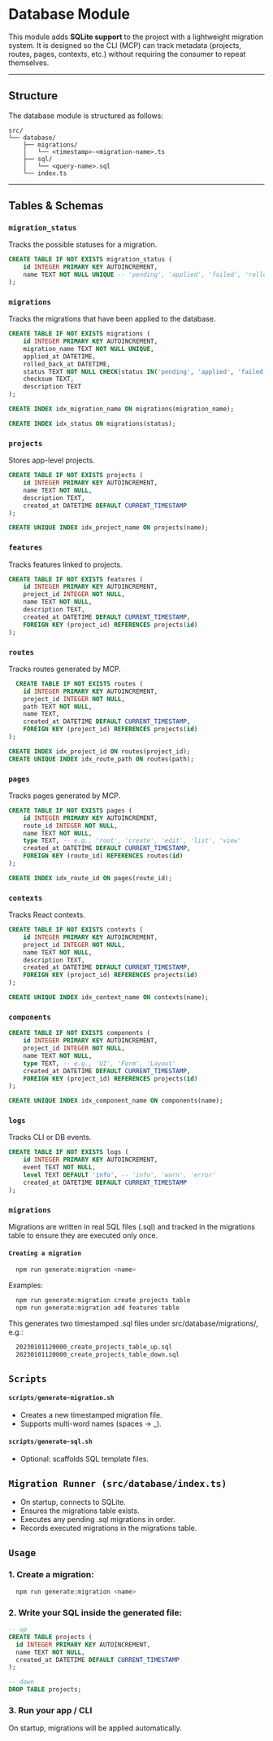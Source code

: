 # Database Module

This module adds **SQLite support** to the project with a lightweight migration system.
It is designed so the CLI (MCP) can track metadata (projects, routes, pages, contexts, etc.) without requiring the consumer to repeat themselves.

---

## Structure

The database module is structured as follows:

```
src/
└── database/
    ├── migrations/
    │   └── <timestamp>-<migration-name>.ts
    ├── sql/
    │   └── <query-name>.sql
    └── index.ts
```

---

## Tables & Schemas

### `migration_status`

Tracks the possible statuses for a migration.

```sql
CREATE TABLE IF NOT EXISTS migration_status (
    id INTEGER PRIMARY KEY AUTOINCREMENT,
    name TEXT NOT NULL UNIQUE -- 'pending', 'applied', 'failed', 'rolled_back'
);
```

### `migrations`

Tracks the migrations that have been applied to the database.

```sql
CREATE TABLE IF NOT EXISTS migrations (
    id INTEGER PRIMARY KEY AUTOINCREMENT,
    migration_name TEXT NOT NULL UNIQUE,
    applied_at DATETIME,
    rolled_back_at DATETIME,
    status TEXT NOT NULL CHECK(status IN('pending', 'applied', 'failed', 'rolled_back')),
    checksum TEXT,
    description TEXT
);

CREATE INDEX idx_migration_name ON migrations(migration_name);

CREATE INDEX idx_status ON migrations(status);
```

### `projects`

Stores app-level projects.

```sql
CREATE TABLE IF NOT EXISTS projects (
    id INTEGER PRIMARY KEY AUTOINCREMENT,
    name TEXT NOT NULL,
    description TEXT,
    created_at DATETIME DEFAULT CURRENT_TIMESTAMP
);

CREATE UNIQUE INDEX idx_project_name ON projects(name);
```

### `features`

Tracks features linked to projects.

```sql
CREATE TABLE IF NOT EXISTS features (
    id INTEGER PRIMARY KEY AUTOINCREMENT,
    project_id INTEGER NOT NULL,
    name TEXT NOT NULL,
    description TEXT,
    created_at DATETIME DEFAULT CURRENT_TIMESTAMP,
    FOREIGN KEY (project_id) REFERENCES projects(id)
);
```

### `routes`

Tracks routes generated by MCP.

```sql
  CREATE TABLE IF NOT EXISTS routes (
    id INTEGER PRIMARY KEY AUTOINCREMENT,
    project_id INTEGER NOT NULL,
    path TEXT NOT NULL,
    name TEXT,
    created_at DATETIME DEFAULT CURRENT_TIMESTAMP,
    FOREIGN KEY (project_id) REFERENCES projects(id)
);

CREATE INDEX idx_project_id ON routes(project_id);
CREATE UNIQUE INDEX idx_route_path ON routes(path);
```

### `pages`

Tracks pages generated by MCP.

```sql
CREATE TABLE IF NOT EXISTS pages (
    id INTEGER PRIMARY KEY AUTOINCREMENT,
    route_id INTEGER NOT NULL,
    name TEXT NOT NULL,
    type TEXT, -- e.g., 'root', 'create', 'edit', 'list', 'view'
    created_at DATETIME DEFAULT CURRENT_TIMESTAMP,
    FOREIGN KEY (route_id) REFERENCES routes(id)
);

CREATE INDEX idx_route_id ON pages(route_id);
```

### `contexts`

Tracks React contexts.

```sql
CREATE TABLE IF NOT EXISTS contexts (
    id INTEGER PRIMARY KEY AUTOINCREMENT,
    project_id INTEGER NOT NULL,
    name TEXT NOT NULL,
    description TEXT,
    created_at DATETIME DEFAULT CURRENT_TIMESTAMP,
    FOREIGN KEY (project_id) REFERENCES projects(id)
);

CREATE UNIQUE INDEX idx_context_name ON contexts(name);
```

### `components`

```sql
CREATE TABLE IF NOT EXISTS components (
    id INTEGER PRIMARY KEY AUTOINCREMENT,
    project_id INTEGER NOT NULL,
    name TEXT NOT NULL,
    type TEXT, -- e.g., 'UI', 'Form', 'Layout'
    created_at DATETIME DEFAULT CURRENT_TIMESTAMP,
    FOREIGN KEY (project_id) REFERENCES projects(id)
);

CREATE UNIQUE INDEX idx_component_name ON components(name);
```

### `logs`

Tracks CLI or DB events.

```sql
CREATE TABLE IF NOT EXISTS logs (
    id INTEGER PRIMARY KEY AUTOINCREMENT,
    event TEXT NOT NULL,
    level TEXT DEFAULT 'info', -- 'info', 'warn', 'error'
    created_at DATETIME DEFAULT CURRENT_TIMESTAMP
);
```

### `migrations`

Migrations are written in real SQL files (.sql) and tracked in the migrations table to ensure they are executed only once.

#### `Creating a migration`

```sh
  npm run generate:migration <name>
```

Examples:

```sh
  npm run generate:migration create projects table
  npm run generate:migration add features table
```

This generates two timestamped .sql files under src/database/migrations/, e.g.:

```sh
  20230101120000_create_projects_table_up.sql
  20230101120000_create_projects_table_down.sql
```

## `Scripts`

#### `scripts/generate-migration.sh`

- Creates a new timestamped migration file.
- Supports multi-word names (spaces → \_).

#### `scripts/generate-sql.sh`

- Optional: scaffolds SQL template files.

## `Migration Runner (src/database/index.ts)`

- On startup, connects to SQLite.
- Ensures the migrations table exists.
- Executes any pending .sql migrations in order.
- Records executed migrations in the migrations table.

## `Usage`

### 1. Create a migration:

```sh
  npm run generate:migration <name>
```

### 2. Write your SQL inside the generated file:

```sql
-- up
CREATE TABLE projects (
  id INTEGER PRIMARY KEY AUTOINCREMENT,
  name TEXT NOT NULL,
  created_at DATETIME DEFAULT CURRENT_TIMESTAMP
);

-- down
DROP TABLE projects;
```

### 3. Run your app / CLI

On startup, migrations will be applied automatically.

